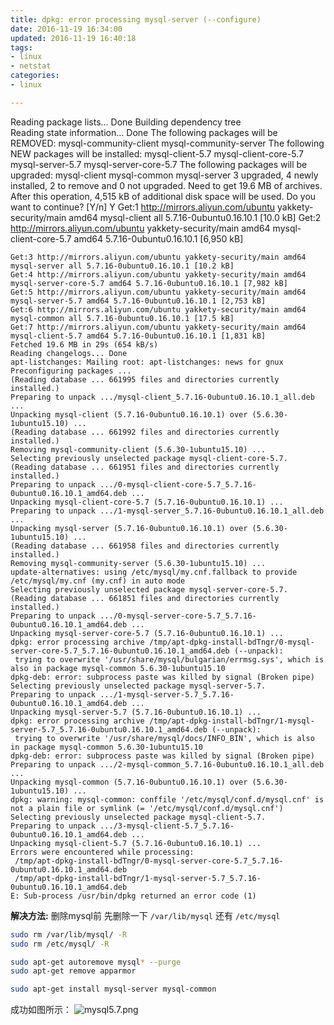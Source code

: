```yaml
---
title: dpkg: error processing mysql-server (--configure)
date: 2016-11-19 16:34:00
updated: 2016-11-19 16:40:18
tags: 
- linux
- netstat
categories: 
- linux

---
```

Reading package lists... Done
Building dependency tree       
Reading state information... Done
The following packages will be REMOVED:
  mysql-community-client mysql-community-server
The following NEW packages will be installed:
  mysql-client-5.7 mysql-client-core-5.7 mysql-server-5.7
  mysql-server-core-5.7
The following packages will be upgraded:
  mysql-client mysql-common mysql-server
3 upgraded, 4 newly installed, 2 to remove and 0 not upgraded.
Need to get 19.6 MB of archives.
After this operation, 4,515 kB of additional disk space will be used.
Do you want to continue? [Y/n] Y
Get:1 http://mirrors.aliyun.com/ubuntu yakkety-security/main amd64 mysql-client all 5.7.16-0ubuntu0.16.10.1 [10.0 kB]
Get:2 http://mirrors.aliyun.com/ubuntu yakkety-security/main amd64 mysql-client-core-5.7 amd64 5.7.16-0ubuntu0.16.10.1 [6,950 kB]
```
Get:3 http://mirrors.aliyun.com/ubuntu yakkety-security/main amd64 mysql-server all 5.7.16-0ubuntu0.16.10.1 [10.2 kB]
Get:4 http://mirrors.aliyun.com/ubuntu yakkety-security/main amd64 mysql-server-core-5.7 amd64 5.7.16-0ubuntu0.16.10.1 [7,982 kB]
Get:5 http://mirrors.aliyun.com/ubuntu yakkety-security/main amd64 mysql-server-5.7 amd64 5.7.16-0ubuntu0.16.10.1 [2,753 kB]
Get:6 http://mirrors.aliyun.com/ubuntu yakkety-security/main amd64 mysql-common all 5.7.16-0ubuntu0.16.10.1 [17.5 kB]
Get:7 http://mirrors.aliyun.com/ubuntu yakkety-security/main amd64 mysql-client-5.7 amd64 5.7.16-0ubuntu0.16.10.1 [1,831 kB]
Fetched 19.6 MB in 29s (654 kB/s)                                              
Reading changelogs... Done
apt-listchanges: Mailing root: apt-listchanges: news for gnux
Preconfiguring packages ...
(Reading database ... 661995 files and directories currently installed.)
Preparing to unpack .../mysql-client_5.7.16-0ubuntu0.16.10.1_all.deb ...
Unpacking mysql-client (5.7.16-0ubuntu0.16.10.1) over (5.6.30-1ubuntu15.10) ...
(Reading database ... 661992 files and directories currently installed.)
Removing mysql-community-client (5.6.30-1ubuntu15.10) ...
Selecting previously unselected package mysql-client-core-5.7.
(Reading database ... 661951 files and directories currently installed.)
Preparing to unpack .../0-mysql-client-core-5.7_5.7.16-0ubuntu0.16.10.1_amd64.deb ...
Unpacking mysql-client-core-5.7 (5.7.16-0ubuntu0.16.10.1) ...
Preparing to unpack .../1-mysql-server_5.7.16-0ubuntu0.16.10.1_all.deb ...
Unpacking mysql-server (5.7.16-0ubuntu0.16.10.1) over (5.6.30-1ubuntu15.10) ...
(Reading database ... 661958 files and directories currently installed.)
Removing mysql-community-server (5.6.30-1ubuntu15.10) ...
update-alternatives: using /etc/mysql/my.cnf.fallback to provide /etc/mysql/my.cnf (my.cnf) in auto mode
Selecting previously unselected package mysql-server-core-5.7.
(Reading database ... 661851 files and directories currently installed.)
Preparing to unpack .../0-mysql-server-core-5.7_5.7.16-0ubuntu0.16.10.1_amd64.deb ...
Unpacking mysql-server-core-5.7 (5.7.16-0ubuntu0.16.10.1) ...
dpkg: error processing archive /tmp/apt-dpkg-install-bdTngr/0-mysql-server-core-5.7_5.7.16-0ubuntu0.16.10.1_amd64.deb (--unpack):
 trying to overwrite '/usr/share/mysql/bulgarian/errmsg.sys', which is also in package mysql-common 5.6.30-1ubuntu15.10
dpkg-deb: error: subprocess paste was killed by signal (Broken pipe)
Selecting previously unselected package mysql-server-5.7.
Preparing to unpack .../1-mysql-server-5.7_5.7.16-0ubuntu0.16.10.1_amd64.deb ...
Unpacking mysql-server-5.7 (5.7.16-0ubuntu0.16.10.1) ...
dpkg: error processing archive /tmp/apt-dpkg-install-bdTngr/1-mysql-server-5.7_5.7.16-0ubuntu0.16.10.1_amd64.deb (--unpack):
 trying to overwrite '/usr/share/mysql/docs/INFO_BIN', which is also in package mysql-common 5.6.30-1ubuntu15.10
dpkg-deb: error: subprocess paste was killed by signal (Broken pipe)
Preparing to unpack .../2-mysql-common_5.7.16-0ubuntu0.16.10.1_all.deb ...
Unpacking mysql-common (5.7.16-0ubuntu0.16.10.1) over (5.6.30-1ubuntu15.10) ...
dpkg: warning: mysql-common: conffile '/etc/mysql/conf.d/mysql.cnf' is not a plain file or symlink (= '/etc/mysql/conf.d/mysql.cnf')
Selecting previously unselected package mysql-client-5.7.
Preparing to unpack .../3-mysql-client-5.7_5.7.16-0ubuntu0.16.10.1_amd64.deb ...
Unpacking mysql-client-5.7 (5.7.16-0ubuntu0.16.10.1) ...
Errors were encountered while processing:
 /tmp/apt-dpkg-install-bdTngr/0-mysql-server-core-5.7_5.7.16-0ubuntu0.16.10.1_amd64.deb
 /tmp/apt-dpkg-install-bdTngr/1-mysql-server-5.7_5.7.16-0ubuntu0.16.10.1_amd64.deb
E: Sub-process /usr/bin/dpkg returned an error code (1)
```


**解决方法:**
删除mysql前 先删除一下 `/var/lib/mysql` 还有 `/etc/mysql`

```bash
sudo rm /var/lib/mysql/ -R
sudo rm /etc/mysql/ -R

sudo apt-get autoremove mysql* --purge
sudo apt-get remove apparmor

sudo apt-get install mysql-server mysql-common
```

成功如图所示：
![mysql5.7.png][1]


  [1]: https://imgs.gnux.cn/usr/uploads/2016/11/220989670.png